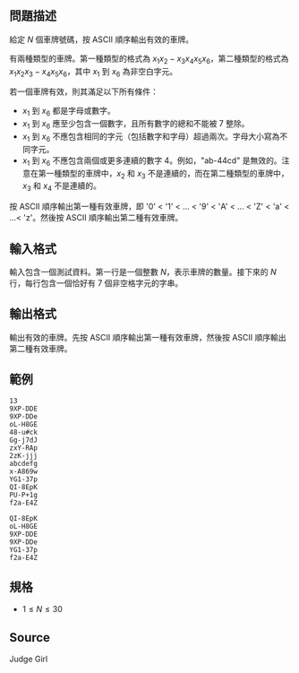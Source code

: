 ## 問題描述

給定 $N$ 個車牌號碼，按 ASCII 順序輸出有效的車牌。

有兩種類型的車牌。第一種類型的格式為 $x_1x_2-x_3x_4x_5x_6$，第二種類型的格式為 $x_1x_2x_3-x_4x_5x_6$，其中 $x_1$ 到 $x_6$ 為非空白字元。

若一個車牌有效，則其滿足以下所有條件：
- $x_1$ 到 $x_6$ 都是字母或數字。
- $x_1$ 到 $x_6$ 應至少包含一個數字，且所有數字的總和不能被 $7$ 整除。
- $x_1$ 到 $x_6$ 不應包含相同的字元（包括數字和字母）超過兩次。字母大小寫為不同字元。
- $x_1$ 到 $x_6$ 不應包含兩個或更多連續的數字 4。例如，"ab-44cd" 是無效的。注意在第一種類型的車牌中，$x_2$ 和 $x_3$ 不是連續的，而在第二種類型的車牌中，$x_3$ 和 $x_4$ 不是連續的。

按 ASCII 順序輸出第一種有效車牌，即 '0' < '1' < ... < '9' < 'A' < ... < 'Z' < 'a' < …< 'z'。然後按 ASCII 順序輸出第二種有效車牌。

## 輸入格式

輸入包含一個測試資料。第一行是一個整數 $N$，表示車牌的數量。接下來的 $N$ 行，每行包含一個恰好有 $7$ 個非空格字元的字串。

## 輸出格式

輸出有效的車牌。先按 ASCII 順序輸出第一種有效車牌，然後按 ASCII 順序輸出第二種有效車牌。

## 範例

```input1
13
9XP-DDE
9XP-DDe
oL-H8GE
48-u#ck
Gg-j7dJ
zxY-RAp
2zK-jjj
abcdefg
x-A869w
YG1-37p
QI-8EpK
PU-P+1g
f2a-E4Z
```

```output1
QI-8EpK
oL-H8GE
9XP-DDE
9XP-DDe
YG1-37p
f2a-E4Z
```

## 規格

- $1 \leq N \leq 30$

## Source

Judge Girl